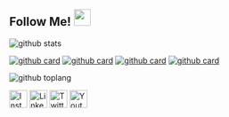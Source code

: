 ## Follow Me! <img src="https://raw.githubusercontent.com/iampavangandhi/iampavangandhi/master/gifs/Hi.gif" width="30px"></h2>

![github stats](https://github-readme-stats.vercel.app/api?username=AzharRivaldi&show_icons=true&theme=radical)

[![github card](https://github-readme-stats.vercel.app/api/pin/?username=AzharRivaldi&repo=AlQuran-Android&theme=gruvbox)](https://github.com/AzharRivaldi/AlQuran-Android)
[![github card](https://github-readme-stats.vercel.app/api/pin/?username=AzharRivaldi&repo=ResepMakanan&theme=dracula)](https://github.com/AzharRivaldi/ResepMakanan)
[![github card](https://github-readme-stats.vercel.app/api/pin/?username=AzharRivaldi&repo=Music-Player&theme=highcontrast)](https://github.com/AzharRivaldi/Music-Player)
[![github card](https://github-readme-stats.vercel.app/api/pin/?username=AzharRivaldi&repo=WisataPurwakarta&theme=tokyonight)](https://github.com/AzharRivaldi/WisataPurwakarta)

![github toplang](https://github-readme-stats.vercel.app/api/top-langs/?username=AzharRivaldi&layout=compact&theme=nightowl)



<a href="https://www.instagram.com/azharrvldi_" target="_blank"><img src="https://img.shields.io/badge/Instagram-%23E4405F.svg?&style=flat-square&logo=instagram&logoColor=white" height="32px" alt="Instagram"></a>
<a href="https://www.linkedin.com/azhar-rivaldi" target="_blank"><img src="https://img.shields.io/badge/linkedin-%230077B5.svg?&style=for-the-badge&logo=linkedin&logoColor=white" height="32px" alt="LinkedIn"></a>
<a href="https://www.twitter.com/azharrvldi_" target="_blank"><img src="https://img.shields.io/badge/twitter-%231DA1F2.svg?&style=for-the-badge&logo=twitter&logoColor=white" height="32px" alt="Twitter"></a>
<a href="https://www.youtube.com/AzharRivaldiDev" target="_blank"><img src="https://img.shields.io/badge/youtube-%23FF0000.svg?&style=for-the-badge&logo=youtube&logoColor=white" height="32px" alt="Youtube"></a>
